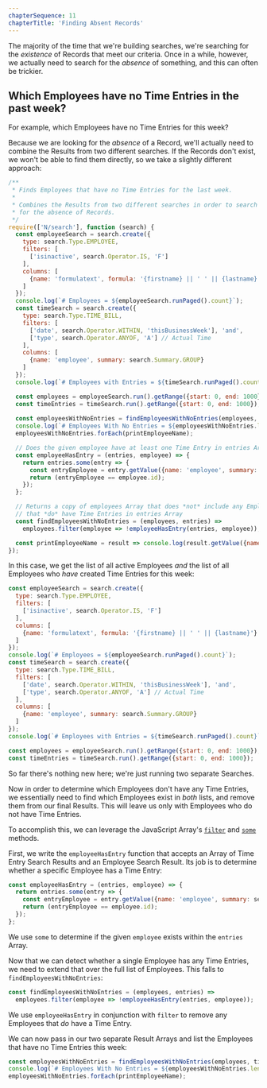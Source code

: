 ```yaml
---
chapterSequence: 11
chapterTitle: 'Finding Absent Records'
---
```


The majority of the time that we're building searches, we're searching for the *existence* of Records that meet our 
criteria. Once in a while, however, we actually need to search for the *absence* of something, and this can often be 
trickier.

## Which Employees have no Time Entries in the past week?

For example, which Employees have no Time Entries for this week?

Because we are looking for the *absence* of a Record, we'll actually need to combine the Results from two different 
searches. If the Records don't exist, we won't be able to find them directly, so we take a slightly different approach:

```javascript
/**
 * Finds Employees that have no Time Entries for the last week.
 *
 * Combines the Results from two different searches in order to search
 * for the absence of Records.
 */
require(['N/search'], function (search) {
  const employeeSearch = search.create({
    type: search.Type.EMPLOYEE,
    filters: [
      ['isinactive', search.Operator.IS, 'F']
    ],
    columns: [
      {name: 'formulatext', formula: '{firstname} || ' ' || {lastname}'}
    ]
  });
  console.log(`# Employees = ${employeeSearch.runPaged().count}`);
  const timeSearch = search.create({
    type: search.Type.TIME_BILL,
    filters: [
      ['date', search.Operator.WITHIN, 'thisBusinessWeek'], 'and',
      ['type', search.Operator.ANYOF, 'A'] // Actual Time
    ],
    columns: [
      {name: 'employee', summary: search.Summary.GROUP}
    ]
  });
  console.log(`# Employees with Entries = ${timeSearch.runPaged().count}`);

  const employees = employeeSearch.run().getRange({start: 0, end: 1000});
  const timeEntries = timeSearch.run().getRange({start: 0, end: 1000});
  
  const employeesWithNoEntries = findEmployeesWithNoEntries(employees, timeEntries);
  console.log(`# Employees With No Entries = ${employeesWithNoEntries.length}`);
  employeesWithNoEntries.forEach(printEmployeeName);

  // Does the given employee have at least one Time Entry in entries Array?
  const employeeHasEntry = (entries, employee) => {
    return entries.some(entry => {
      const entryEmployee = entry.getValue({name: 'employee', summary: search.Summary.GROUP});
      return (entryEmployee == employee.id);
    });
  };

  // Returns a copy of employees Array that does *not* include any Employees
  // that *do* have Time Entries in entries Array
  const findEmployeesWithNoEntries = (employees, entries) =>
    employees.filter(employee => !employeeHasEntry(entries, employee));

  const printEmployeeName = result => console.log(result.getValue({name:'formulatext'}));
});
```

In this case, we get the list of all active Employees *and* the list of all Employees who *have* created Time 
Entries for this week:

```javascript
const employeeSearch = search.create({
  type: search.Type.EMPLOYEE,
  filters: [
    ['isinactive', search.Operator.IS, 'F']
  ],
  columns: [
    {name: 'formulatext', formula: '{firstname} || ' ' || {lastname}'}
  ]
});
console.log(`# Employees = ${employeeSearch.runPaged().count}`);
const timeSearch = search.create({
  type: search.Type.TIME_BILL,
  filters: [
    ['date', search.Operator.WITHIN, 'thisBusinessWeek'], 'and',
    ['type', search.Operator.ANYOF, 'A'] // Actual Time
  ],
  columns: [
    {name: 'employee', summary: search.Summary.GROUP}
  ]
});
console.log(`# Employees with Entries = ${timeSearch.runPaged().count}`);

const employees = employeeSearch.run().getRange({start: 0, end: 1000});
const timeEntries = timeSearch.run().getRange({start: 0, end: 1000});
```

So far there's nothing new here; we're just running two separate Searches.

Now in order to determine which Employees don't have any Time Entries, we essentially need to find which Employees 
exist in *both* lists, and remove them from our final Results. This will leave us only with Employees who do not 
have Time Entries.

To accomplish this, we can leverage the JavaScript Array's
[`filter`](https://developer.mozilla.org/en-US/docs/Web/JavaScript/Reference/Global_Objects/Array/filter)
and
[`some`](https://developer.mozilla.org/en-US/docs/Web/JavaScript/Reference/Global_Objects/Array/some)
methods.

First, we write the `employeeHasEntry` function that accepts an Array of Time Entry Search Results and an Employee 
Search Result. Its job is to determine whether a specific Employee has a Time Entry:

```javascript
const employeeHasEntry = (entries, employee) => {
  return entries.some(entry => {
    const entryEmployee = entry.getValue({name: 'employee', summary: search.Summary.GROUP});
    return (entryEmployee == employee.id);
  });
};
```

We use `some` to determine if the given `employee` exists within the `entries` Array.

Now that we can detect whether a single Employee has any Time Entries, we need to extend that over the
full list of Employees. This falls to `findEmployeesWithNoEntries`:

```javascript
const findEmployeesWithNoEntries = (employees, entries) =>
  employees.filter(employee => !employeeHasEntry(entries, employee));
```

We use `employeeHasEntry` in conjunction with `filter` to remove any Employees that *do* have a Time Entry.

We can now pass in our two separate Result Arrays and list the Employees that have no Time Entries this week:

```javascript
const employeesWithNoEntries = findEmployeesWithNoEntries(employees, timeEntries);
console.log(`# Employees With No Entries = ${employeesWithNoEntries.length}`);
employeesWithNoEntries.forEach(printEmployeeName);
```

